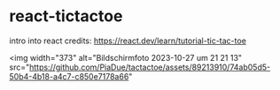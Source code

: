 # react-tictactoe
intro into react
credits: https://react.dev/learn/tutorial-tic-tac-toe


<img width="373" alt="Bildschirmfoto 2023-10-27 um 21 21 13" src="https://github.com/PiaDue/tactactoe/assets/89213910/74ab05d5-50b4-4b18-a4c7-c850e7178a66"
